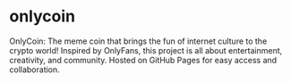 # onlycoin
OnlyCoin: The meme coin that brings the fun of internet culture to the crypto world! Inspired by OnlyFans, this project is all about entertainment, creativity, and community. Hosted on GitHub Pages for easy access and collaboration.
